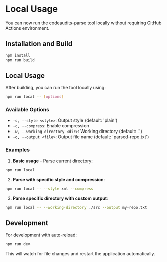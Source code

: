 # Local Usage

You can now run the codeaudits-parse tool locally without requiring GitHub Actions environment.

## Installation and Build

```bash
npm install
npm run build
```

## Local Usage

After building, you can run the tool locally using:

```bash
npm run local -- [options]
```

### Available Options

- `-s, --style <style>`: Output style (default: 'plain')
- `-c, --compress`: Enable compression
- `-w, --working-directory <dir>`: Working directory (default: '.')
- `-o, --output <file>`: Output file name (default: 'parsed-repo.txt')

### Examples

1. **Basic usage** - Parse current directory:
```bash
npm run local
```

2. **Parse with specific style and compression**:
```bash
npm run local -- --style xml --compress
```

3. **Parse specific directory with custom output**:
```bash
npm run local -- --working-directory ./src --output my-repo.txt
```

## Development

For development with auto-reload:

```bash
npm run dev
```

This will watch for file changes and restart the application automatically.
